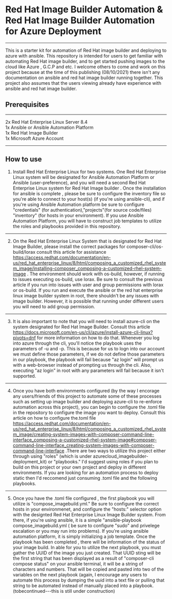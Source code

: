 # Red Hat Image Builder Automation & Red Hat Image Builder Automation for Azure Deployment
----------------------------
This is a starter kit for automation of Red Hat image builder and deploying to azure with ansible. This repository is intended for users to get familiar with automating Red Hat image builder, and to get started pushing images to the cloud like Azure , G.C.P and etc. I welcome others to come and work on this project because at the time of this publishing (08/10/2021) there isn't any documentation on ansible and red hat image builder running together. This project also assumes that the users viewing already have experience with ansible and red hat image builder. 

Prerequisites
------------------

--------------------------------
2x Red Hat Enterprise Linux Server 8.4  \
1x Ansible or Ansible Automation Platform \
1x Red Hat Image Builder \
1x Microsoft Azure Account

------------------------------
How to use 
--------------
1. Install Red Hat Enterprise Linux for two systems. One Red Hat Enterprise Linux system will be designated for Ansible Automation Platform or Ansible (user-preference), and you will need a second Red Hat Enterprise Linux system for Red Hat Image builder . Once the installation for ansible is complete , please be sure to configure the inventory file so you're able to connect to your host(s) (if you're using ansible-cli), and if you're using Ansible Automation platform be sure to configure "credentials" (for authentication),"projects"(for source code/files) "inventory" (for hosts in your environment). If you use Ansible Automation Platform, you will have to construct job templates to utilize the roles and playbooks provided in this repository. 
------------
2. On the Red Hat Enterprise Linux System that is designated for Red Hat Image Builder, please install the correct packages for composer-cli/os-build/lorax consult this article for assistance https://access.redhat.com/documentation/en-us/red_hat_enterprise_linux/8/html/composing_a_customized_rhel_system_image/installing-composer_composing-a-customized-rhel-system-image . The environment should work with os-build, however, if running to issues executing os-build, use lorax. Be sure to consult the previous article if you run into issues with user and group permissions with lorax or os-build. If you run and execute the ansible or the red hat enterprise linux image builder system in root, there shouldn't be any issues with image builder. However, it is possible that running under different users you will need to add group permission. 
----------------------
3. It is also important to note that you will need to install azure-cli on the system designated for Red Hat Image Builder. Consult this article https://docs.microsoft.com/en-us/cli/azure/install-azure-cli-linux?pivots=dnf for more information on how to do that. Whenever you log into azure through the cli, you'll notice the playbook uses the parameters of -u and -p. This is because for us to logn into our account we must define those parameters, if we do not define those parameters in our playbook, the playbook will fail because "az login" will prompt us with a web-browser instead of prompting us through the cli. Also, executing "az login" in root with any parameters will fail because it isn't supported. 
---------------------------
4. Once you have both environments configured (by the way I encorage any users/friends of this project to automate some of these processes such as setting up image builder and deploying azure-cli to re-enforce automation across this project), you can begin to configure the .toml file in the repository to configure the image you want to deploy. Consult this article on how to configure the.toml file https://access.redhat.com/documentation/en-us/red_hat_enterprise_linux/8/html/composing_a_customized_rhel_system_image/creating-system-images-with-composer-command-line-interface_composing-a-customized-rhel-system-image#composer-command-line-interface_creating-system-images-with-composer-command-line-interface .There are two ways to utilize this project either through using "roles" (which is under azurecloud_imagebuilder-deployment_kit) or "playbooks." I'd suggest using roles if you plan to build on this project or your own project and deploy in different environments. If you are looking for an automation process to deploy static then I'd reccomend just consuming .toml file and the following playbooks. 
-----------------------------
5. Once you have the .toml file configured , the first playbook you will utilize is "compose_imagebuild.yml." Be sure to configure the correct hosts in your environmenet, and configure the "hosts:" selector option with the designted Red Hat Enterprise Linux Image Builder system. From there, if you're using ansible, it is a simple "ansible-playbook compose_imagebuild.yml ( be sure to configure "sudo" and privelege escalation or you may run into problems). If you're using ansible automation platform, it is simply initializing a job template. Once the playbook has been completed , there will be information of the status of your image build. In able for you to utilize the next playbook, you must gather the UUID of the image you just created. That UUID sting will be the first string  that has been displayed as a result of "composer-cli compose status"  on your ansible terminal, it will be a string of characters and numbers. That will be copied and pasted into two of the variables on the next playbook (again, I encourage any users to automate this process by dumping the uuid into a text file or pulling that string to be automated instead of manually placed into a playbook. (tobecontinued---this is still under construction)
